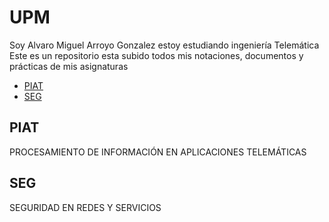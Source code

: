 # UPM
Soy Alvaro Miguel Arroyo Gonzalez estoy estudiando ingeniería Telemática   
Este es un repositorio esta subido todos mis notaciones, documentos y prácticas de mis asignaturas  
  
* [PIAT](./PIAT)  
* [SEG](./SEG)
## PIAT
PROCESAMIENTO DE INFORMACIÓN EN APLICACIONES TELEMÁTICAS
## SEG
SEGURIDAD EN REDES Y SERVICIOS
